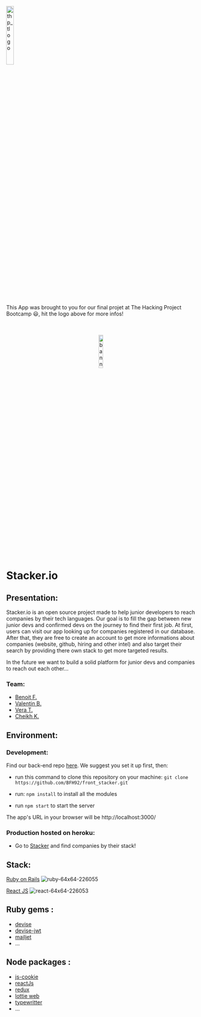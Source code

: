 <div>
  <p>
    <a href="https://www.thehackingproject.org/"><img src="https://i0.wp.com/chromebooklive.com/wp-content/uploads/2018/11/the_hacking_project_logo.png?resize=620%2C171&ssl=1" width="20%" alt="thp_tlogo"/></a>
  </p>
  This App was brought to you for our final projet at The Hacking Project Bootcamp 😃, hit the logo above for more infos!
</div>
</br></br>

<p align="center">
  <a href="https://stacker-front.herokuapp.com"><img  src="https://github.com/BFH92/front_stacker/blob/master/public/favicon.ico" alt="banniere_followNut" width="15%"/></a>
</p>

# Stacker.io

## Presentation:

Stacker.io is an open source project made to help junior developers to reach companies by their tech languages. Our goal is to
fill the gap between new junior devs and confirmed devs on the journey to find their first job. 
At first, users can visit our app looking up for companies registered in our database. After that, they are free to create an account to get more informations about companies (website, github, hiring and other intel) and also target their search by providing there own stack to get more targeted results.

In the future we want to build a solid platform for junior devs and companies to reach out each other...

### Team:

- [Benoit F.](https://github.com/BFH92)
- [Valentin B.](https://github.com/benitodotcool)
- [Vera T.](https://github.com/VeraTuran)
- [Cheikh K.](https://github.com/shanksthered)

## Environment:

### Development:
Find our back-end repo [here](https://github.com/BFH92/back_stacker). We suggest you set it up first, then:

- run this command to clone this repository on your machine: `git clone https://github.com/BFH92/front_stacker.git`

- run:
  `npm install`
  to install all the modules
- run
  `npm start`
  to start the server

The app's URL in your browser will be http://localhost:3000/

### Production hosted on heroku:

- Go to [Stacker](https://stacker-front.herokuapp.com) and find companies by their stack!

## Stack:

[Ruby on Rails](https://rubyonrails.org/)
![ruby-64x64-226055](https://user-images.githubusercontent.com/81985121/131264037-281efccc-56cf-4261-87e3-01b688b926e3.png)

[React JS](https://reactjs.org/)
![react-64x64-226053](https://user-images.githubusercontent.com/81985121/131264035-98557097-0377-4422-8487-4c6a622a1988.png)

## Ruby gems :

- [devise](https://github.com/heartcombo/devise)
- [devise-jwt](https://github.com/waiting-for-dev/devise-jwt)
- [mailjet](https://github.com/mailjet/mailjet-gem)
- ...

## Node packages :

- [js-cookie](https://github.com/js-cookie/js-cookie)
- [reactJs](https://github.com/reactjs/reactjs.org)
- [redux](https://github.com/reduxjs/redux)
- [lottie web](https://github.com/airbnb/lottie-web)
- [typewritter](https://github.com/simonmysun/Typewriter)
- ...

